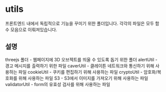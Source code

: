 # utils
프론트엔드 내에서 독립적으로 기능을 꾸미기 위한 폴더입니다.
각각의 파일은 모두 함수 모음으로 이뤄져있습니다.

## 설명
threejs 폴더 - 웹페이지에 3D 오브젝트를 띄울 수 있도록 돕기 위한 폴더
alertUtil - 경고 메시지를 출력하기 위한 파일
caverUtil - 클레이튼 네트워크와 통신하기 위해 사용하는 파일
cookieUtil - 쿠키를 편집하기 위해 사용하는 파일
cryptoUtil - 암호화/복호화를 위해 사용하는 파일
S3 - S3에서 이미지를 가져오기 위해 사용하는 파일
validatorUtil - form의 유효성 검사를 위해 사용하는 파일
